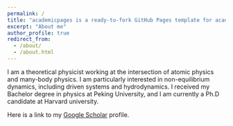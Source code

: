```yaml
---
permalink: /
title: "academicpages is a ready-to-fork GitHub Pages template for academic personal websites"
excerpt: "About me"
author_profile: true
redirect_from: 
  - /about/
  - /about.html
---
```


I am a theoretical physicist working at the intersection of atomic physics and many-body physics. I am particularly interested in non-equilibrium dynamics, including driven systems and hydrodynamics. I received my Bachelor degree in physics at Peking University, and I am currently a Ph.D candidate at Harvard university. 

Here is a link to my [Google Scholar](https://scholar.google.com/citations?user=SUtUnpAAAAAJ&hl=en&oi=ao) profile.
